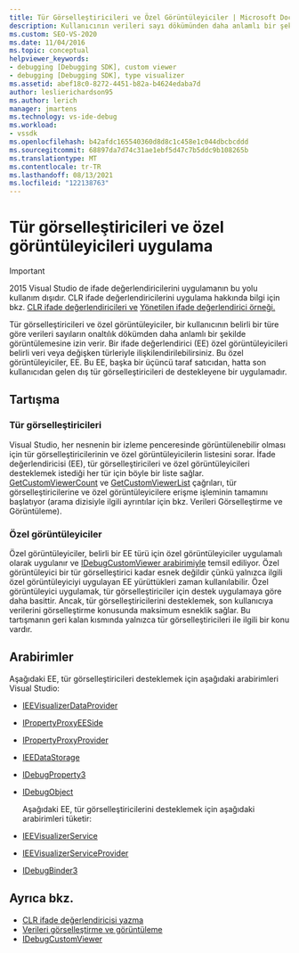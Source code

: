 ```yaml
---
title: Tür Görselleştiricileri ve Özel Görüntüleyiciler | Microsoft Docs
description: Kullanıcının verileri sayı dökümünden daha anlamlı bir şekilde görüntülemesine izin vermenizi sağlarken tür görselleştiricileri ve özel görüntüleyicileri uygulama hakkında bilgi öğrenin.
ms.custom: SEO-VS-2020
ms.date: 11/04/2016
ms.topic: conceptual
helpviewer_keywords:
- debugging [Debugging SDK], custom viewer
- debugging [Debugging SDK], type visualizer
ms.assetid: abef18c0-8272-4451-b82a-b4624edaba7d
author: leslierichardson95
ms.author: lerich
manager: jmartens
ms.technology: vs-ide-debug
ms.workload:
- vssdk
ms.openlocfilehash: b42afdc165540360d8d8c1c458e1c044dbcbcddd
ms.sourcegitcommit: 68897da7d74c31ae1ebf5d47c7b5ddc9b108265b
ms.translationtype: MT
ms.contentlocale: tr-TR
ms.lasthandoff: 08/13/2021
ms.locfileid: "122138763"
---
```

# <a name="implement-type-visualizers-and-custom-viewers"></a>Tür görselleştiricileri ve özel görüntüleyicileri uygulama
> [!IMPORTANT]
> 2015 Visual Studio de ifade değerlendiricilerini uygulamanın bu yolu kullanım dışıdır. CLR ifade değerlendiricilerini uygulama hakkında bilgi için bkz. [CLR ifade değerlendiricileri ve](https://github.com/Microsoft/ConcordExtensibilitySamples/wiki/CLR-Expression-Evaluators) [Yönetilen ifade değerlendirici örneği.](https://github.com/Microsoft/ConcordExtensibilitySamples/wiki/Managed-Expression-Evaluator-Sample)

 Tür görselleştiricileri ve özel görüntüleyiciler, bir kullanıcının belirli bir türe göre verileri sayıların onaltılık dökümden daha anlamlı bir şekilde görüntülemesine izin verir. Bir ifade değerlendirici (EE) özel görüntüleyicileri belirli veri veya değişken türleriyle ilişkilendirilebilirsiniz. Bu özel görüntüleyiciler, EE. Bu EE, başka bir üçüncü taraf satıcıdan, hatta son kullanıcıdan gelen dış tür görselleştiricileri de destekleyene bir uygulamadır.

## <a name="discussion"></a>Tartışma

### <a name="type-visualizers"></a>Tür görselleştiricileri
 Visual Studio, her nesnenin bir izleme penceresinde görüntülenebilir olması için tür görselleştiricilerinin ve özel görüntüleyicilerin listesini sorar. İfade değerlendiricisi (EE), tür görselleştiricileri ve özel görüntüleyicileri desteklemek istediği her tür için böyle bir liste sağlar. [GetCustomViewerCount](../../extensibility/debugger/reference/idebugproperty3-getcustomviewercount.md) ve [GetCustomViewerList](../../extensibility/debugger/reference/idebugproperty3-getcustomviewerlist.md) çağrıları, tür görselleştiricilerine ve özel [](../../extensibility/debugger/visualizing-and-viewing-data.md) görüntüleyicilere erişme işleminin tamamını başlatıyor (arama dizisiyle ilgili ayrıntılar için bkz. Verileri Görselleştirme ve Görüntüleme).

### <a name="custom-viewers"></a>Özel görüntüleyiciler
 Özel görüntüleyiciler, belirli bir EE türü için özel görüntüleyiciler uygulamalı olarak uygulanır ve [IDebugCustomViewer arabirimiyle](../../extensibility/debugger/reference/idebugcustomviewer.md) temsil ediliyor. Özel görüntüleyici bir tür görselleştirici kadar esnek değildir çünkü yalnızca ilgili özel görüntüleyiciyi uygulayan EE yürüttükleri zaman kullanılabilir. Özel görüntüleyici uygulamak, tür görselleştiriciler için destek uygulamaya göre daha basittir. Ancak, tür görselleştiricilerini desteklemek, son kullanıcıya verilerini görselleştirme konusunda maksimum esneklik sağlar. Bu tartışmanın geri kalan kısmında yalnızca tür görselleştiricileri ile ilgili bir konu vardır.

## <a name="interfaces"></a>Arabirimler
 Aşağıdaki EE, tür görselleştiricileri desteklemek için aşağıdaki arabirimleri Visual Studio:

- [IEEVisualizerDataProvider](../../extensibility/debugger/reference/ieevisualizerdataprovider.md)

- [IPropertyProxyEESide](../../extensibility/debugger/reference/ipropertyproxyeeside.md)

- [IPropertyProxyProvider](../../extensibility/debugger/reference/ipropertyproxyprovider.md)

- [IEEDataStorage](../../extensibility/debugger/reference/ieedatastorage.md)

- [IDebugProperty3](../../extensibility/debugger/reference/idebugproperty3.md)

- [IDebugObject](../../extensibility/debugger/reference/idebugobject.md)

  Aşağıdaki EE, tür görselleştiricilerini desteklemek için aşağıdaki arabirimleri tüketir:

- [IEEVisualizerService](../../extensibility/debugger/reference/ieevisualizerservice.md)

- [IEEVisualizerServiceProvider](../../extensibility/debugger/reference/ieevisualizerserviceprovider.md)

- [IDebugBinder3](../../extensibility/debugger/reference/idebugbinder3.md)

## <a name="see-also"></a>Ayrıca bkz.
- [CLR ifade değerlendiricisi yazma](../../extensibility/debugger/writing-a-common-language-runtime-expression-evaluator.md)
- [Verileri görselleştirme ve görüntüleme](../../extensibility/debugger/visualizing-and-viewing-data.md)
- [IDebugCustomViewer](../../extensibility/debugger/reference/idebugcustomviewer.md)
